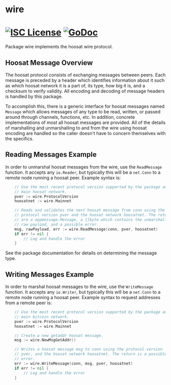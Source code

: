 wire
====

[![ISC License](http://img.shields.io/badge/license-ISC-blue.svg)](https://choosealicense.com/licenses/isc/)
[![GoDoc](https://img.shields.io/badge/godoc-reference-blue.svg)](http://godoc.org/github.com/Hoosat-Oy/htnd/wire)
=======

Package wire implements the hoosat wire protocol.

## Hoosat Message Overview

The hoosat protocol consists of exchanging messages between peers. Each message
is preceded by a header which identifies information about it such as which
hoosat network it is a part of, its type, how big it is, and a checksum to
verify validity. All encoding and decoding of message headers is handled by this
package.

To accomplish this, there is a generic interface for hoosat messages named
`Message` which allows messages of any type to be read, written, or passed
around through channels, functions, etc. In addition, concrete implementations
of most all hoosat messages are provided. All of the details of marshalling and 
unmarshalling to and from the wire using hoosat encoding are handled so the 
caller doesn't have to concern themselves with the specifics.

## Reading Messages Example

In order to unmarshal hoosat messages from the wire, use the `ReadMessage`
function. It accepts any `io.Reader`, but typically this will be a `net.Conn`
to a remote node running a hoosat peer. Example syntax is:

```Go
	// Use the most recent protocol version supported by the package and the
	// main hoosat network.
	pver := wire.ProtocolVersion
	hoosatnet := wire.Mainnet

	// Reads and validates the next hoosat message from conn using the
	// protocol version pver and the hoosat network hoosatnet. The returns
	// are a appmessage.Message, a []byte which contains the unmarshalled
	// raw payload, and a possible error.
	msg, rawPayload, err := wire.ReadMessage(conn, pver, hoosatnet)
	if err != nil {
		// Log and handle the error
	}
```

See the package documentation for details on determining the message type.

## Writing Messages Example

In order to marshal hoosat messages to the wire, use the `WriteMessage`
function. It accepts any `io.Writer`, but typically this will be a `net.Conn`
to a remote node running a hoosat peer. Example syntax to request addresses
from a remote peer is:

```Go
	// Use the most recent protocol version supported by the package and the
	// main bitcoin network.
	pver := wire.ProtocolVersion
	hoosatnet := wire.Mainnet

	// Create a new getaddr hoosat message.
	msg := wire.NewMsgGetAddr()

	// Writes a hoosat message msg to conn using the protocol version
	// pver, and the hoosat network hoosatnet. The return is a possible
	// error.
	err := wire.WriteMessage(conn, msg, pver, hoosatnet)
	if err != nil {
		// Log and handle the error
	}
```
